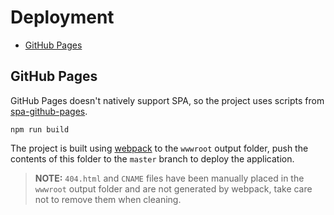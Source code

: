 # Deployment

- [GitHub Pages](#github-pages)

## GitHub Pages

GitHub Pages doesn't natively support SPA, so the project uses scripts from [spa-github-pages](https://github.com/rafrex/spa-github-pages).

```shell
npm run build
```

The project is built using [webpack](https://webpack.js.org/) to the `wwwroot` output folder, push the contents of this folder to the `master` branch to deploy the application.

> __NOTE:__ `404.html` and `CNAME` files have been manually placed in the `wwwroot` output folder and are not generated by webpack, take care not to remove them when cleaning.
